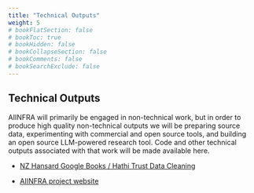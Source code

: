 ```yaml
---
title: "Technical Outputs"
weight: 5
# bookFlatSection: false
# bookToc: true
# bookHidden: false
# bookCollapseSection: false
# bookComments: false
# bookSearchExclude: false
---
```

## Technical Outputs

AIINFRA will primarily be engaged in non-technical work, but in order to produce high quality non-technical outputs we will be preparing source data, experimenting with commercial and open source tools, and building an open source LLM-powered research tool. Code and other technical outputs associated with that work will be made available here.

- [NZ Hansard Google Books / Hathi Trust Data Cleaning](https://github.com/jamessmithies/nz-hansard)

- [AIINFRA project website](https://github.com/jamessmithies/aiinfra)






